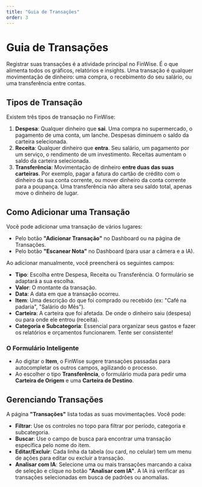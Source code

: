 ```yaml
---
title: "Guia de Transações"
order: 3
---
```


# Guia de Transações

Registrar suas transações é a atividade principal no FinWise. É o que alimenta todos os gráficos, relatórios e insights. Uma transação é qualquer movimentação de dinheiro: uma compra, o recebimento do seu salário, ou uma transferência entre contas.

## Tipos de Transação

Existem três tipos de transação no FinWise:

1.  **Despesa**: Qualquer dinheiro que **sai**. Uma compra no supermercado, o pagamento de uma conta, um lanche. Despesas diminuem o saldo da carteira selecionada.
2.  **Receita**: Qualquer dinheiro que **entra**. Seu salário, um pagamento por um serviço, o rendimento de um investimento. Receitas aumentam o saldo da carteira selecionada.
3.  **Transferência**: Movimentação de dinheiro **entre duas das suas carteiras**. Por exemplo, pagar a fatura do cartão de crédito com o dinheiro da sua conta corrente, ou mover dinheiro da conta corrente para a poupança. Uma transferência não altera seu saldo total, apenas move o dinheiro de lugar.

## Como Adicionar uma Transação

Você pode adicionar uma transação de vários lugares:
- Pelo botão **"Adicionar Transação"** no Dashboard ou na página de Transações.
- Pelo botão **"Escanear Nota"** no Dashboard (para usar a câmera e a IA).

Ao adicionar manualmente, você preencherá os seguintes campos:

-   **Tipo**: Escolha entre Despesa, Receita ou Transferência. O formulário se adaptará a sua escolha.
-   **Valor**: O montante da transação.
-   **Data**: A data em que a transação ocorreu.
-   **Item**: Uma descrição do que foi comprado ou recebido (ex: "Café na padaria", "Salário do Mês").
-   **Carteira**: A carteira que foi afetada. De onde o dinheiro saiu (despesa) ou para onde ele entrou (receita).
-   **Categoria e Subcategoria**: Essencial para organizar seus gastos e fazer os relatórios e orçamentos funcionarem. Tente ser consistente!

### O Formulário Inteligente

-   Ao digitar o **Item**, o FinWise sugere transações passadas para autocompletar os outros campos, agilizando o processo.
-   Ao escolher o tipo **Transferência**, o formulário muda para pedir uma **Carteira de Origem** e uma **Carteira de Destino**.

## Gerenciando Transações

A página **"Transações"** lista todas as suas movimentações. Você pode:

-   **Filtrar**: Use os controles no topo para filtrar por período, categoria e subcategoria.
-   **Buscar**: Use o campo de busca para encontrar uma transação específica pelo nome do item.
-   **Editar/Excluir**: Cada linha da tabela (ou card, no celular) tem um menu de ações para editar ou excluir a transação.
-   **Analisar com IA**: Selecione uma ou mais transações marcando a caixa de seleção e clique no botão **"Analisar com IA"**. A IA irá verificar as transações selecionadas em busca de padrões ou anomalias.
